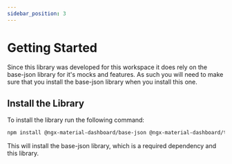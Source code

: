 ```yaml
---
sidebar_position: 3
---
```


# Getting Started

Since this library was developed for this workspace it does rely on the base-json
library for it's mocks and features. As such you will need to make sure that you
install the base-json library when you install this one.

## Install the Library

To install the library run the following command:

```bash
npm install @ngx-material-dashboard/base-json @ngx-material-dashboard/testing
```

This will install the base-json library, which is a required dependency and
this library.
